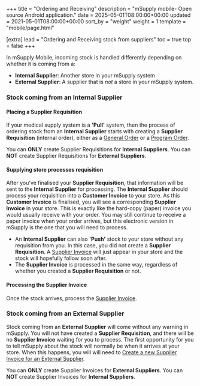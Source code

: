 +++
title = "Ordering and Receiving"
description = "mSupply mobile- Open source Android application."
date = 2025-05-01T08:00:00+00:00
updated = 2021-05-01T08:00:00+00:00
sort_by = "weight"
weight = 1
template = "mobile/page.html"

[extra]
lead = "Ordering and Receiving stock from suppliers"
toc = true
top = false
+++

In mSupply Mobile, incoming stock is handled differently depending on whether it is coming from a:

  * **Internal Supplier**:  Another store in your mSupply system
  * **External Supplier**:  A supplier that is *not* a store in your mSupply system.

### Stock coming from an Internal Supplier

#### Placing a Supplier Requisition

If your medical supply system is a **'Pull'** system, then the process of ordering stock from an **Internal Supplier** starts with creating a **Supplier Requisition** (internal order), either as a [General Order](/mobile/order_and_receive/supplier-requisitions/#current-supplier-requisitions) or a [Program Order](/mobile/order_and_receive/supplier-requisitions-program/#click-on-supplier-requisitions).

<div class="warning">

You can **ONLY** create Supplier Requisitions for **Internal Suppliers**.  You can **NOT** create Supplier Requisitions for **External Suppliers**.
  </div>

#### Supplying store processes requisition

After you've finalised your **Supplier Requisition**, that information will be sent to the **Internal Supplier** for processing.  The **Internal Supplier** should process your requisition into a **Customer Invoice** to your store.  As this **Customer Invoice** is finalised, you will see a corresponding **Supplier Invoice** in your store.  This is exactly like the hard-copy (paper) invoice you would usually receive with your order.  You may still continue to receive a paper invoice when your order arrives, but this electronic version in mSupply is the one that you will need to process.

<div class="tip">

  * An **Internal Supplier** can also **'Push'** stock to your store without any requisition from you.  In this case, you did not create a **Supplier Requisition**.  A [Supplier Invoice](https://docs.msupply.foundation/mobile/order_and_receive/supplier-invoices/#open-supplier-invoices) will just appear in your store and the stock will hopefully follow soon after.
  * The **Supplier Invoice** is processed in the same way, regardless of whether you created a **Supplier Requisition** or not.
  </div>

#### Processing the Supplier Invoice

Once the stock arrives, process the [Supplier Invoice](https://docs.msupply.foundation/mobile/order_and_receive/supplier-invoices/#open-supplier-invoices).

### Stock coming from an External Supplier

Stock coming from an **External Supplier** will come without any warning in mSupply.  You will not have created a **Supplier Requisition**, and there will be no **Supplier Invoice** waiting for you to process.  The first opportunity for you to tell mSupply about the stock will normally be when it arrives at your store.  When this happens, you will will need to [Create a new Supplier Invoice for an External Supplier](/mobile/order_and_receive/supplier-invoices/#create-a-new-supplier-invoice-for-an-external-supplier).

<div class="warning">

You can **ONLY** create Supplier Invoices for **External Suppliers**.  You can **NOT** create Supplier Invoices for **Internal Suppliers**.
  </div>




